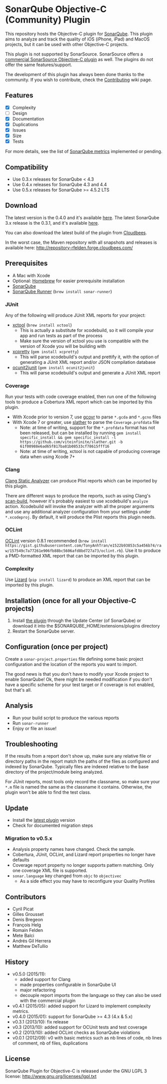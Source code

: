 # SonarQube Objective-C (Community) Plugin

This repository hosts the Objective-C plugin for
[SonarQube](http://www.sonarqube.org/).  This plugin aims to analyze and track
the quality of iOS (iPhone, iPad) and MacOS projects, but it can be used with
other Objective-C projects.

This plugin is not supported by SonarSource.  SonarSource offers a
[commercial SonarSource Objective-C plugin](http://www.sonarsource.com/products/plugins/languages/objective-c/)
as well.  The plugins do not offer the same features/support.

The development of this plugin has always been done thanks to the community.
If you wish to contribute, check the
[Contributing](https://github.com/octo-technology/sonar-objective-c/wiki/Contributing)
wiki page.

## Features

- [x] Complexity
- [ ] Design
- [x] Documentation
- [x] Duplications
- [x] Issues
- [x] Size
- [x] Tests

For more details, see the list of
[SonarQube metrics](https://github.com/octo-technology/sonar-objective-c/wiki/Features)
implemented or pending.


## Compatibility

- Use 0.3.x releases for SonarQube < 4.3
- Use 0.4.x releases for SonarQube 4.3 and 4.4
- Use 0.5.x releases for SonarQube >= 4.5.2 LTS


## Download

The latest version is the 0.4.0 and it's available [here](http://bit.ly/18A7OkE).
The latest SonarQube 3.x release is the 0.3.1, and it's available [here](http://bit.ly/1fSwd5I).
  
You can also download the latest build of the plugin from
[Cloudbees](https://rfelden.ci.cloudbees.com/job/sonar-objective-c/lastSuccessfulBuild/artifact/target/).
 
In the worst case, the Maven repository with all snapshots and releases is
available here: http://repository-rfelden.forge.cloudbees.com/


## Prerequisites

- A Mac with Xcode
- Optional: [Homebrew](http://brew.sh) for easier prerequisite installation
- [SonarQube](http://docs.codehaus.org/display/SONAR/Setup+and+Upgrade)
- [SonarQube Runner](http://docs.codehaus.org/display/SONAR/Installing+and+Configuring+SonarQube+Runner) (```brew install sonar-runner```)

### JUnit

Any of the following will produce JUnit XML reports for your project:

- [xctool](https://github.com/facebook/xctool) (```brew install xctool```)
  - This is actually a substitute for xcodebuild, so it will compile your app and run tests as part of the process
  - Make sure the version of xctool you use is compatible with the version of Xcode you will be building with
- [xcpretty](https://github.com/supermarin/xcpretty) (```gem install xcpretty```)
  - This will parse xcodebuild's output and prettify it, with the option of generating a JUnit XML report and/or JSON compilation database
- [ocunit2junit](https://github.com/ciryon/OCUnit2JUnit) (```gem install ocunit2junit```)
  - This will parse xcodebuild's output and generate a JUnit XML report


### Coverage

Run your tests with code coverage enabled, then run one of the following tools
to produce a Cobertura XML report which can be imported by this plugin.

- With Xcode prior to version 7, use [gcovr](http://gcovr.com) to parse ```*.gcda``` and ```*.gcno``` files
- With Xcode 7 or greater, use [slather](https://github.com/venmo/slather) to parse the ```Coverage.profdata``` file
  - Note: at time of writing, support for the ```*.profdata``` format has not been released, but can be installed by running ```gem install specific_install && gem specific_install -l https://github.com/viteinfinite/slather.git -b 61f00988e6ad65f817ba81b08533cf78615fff16```
  - Note: at time of writing, xctool is not capable of producing coverage data when using Xcode 7+


### Clang

[Clang Static Analyzer](http://clang-analyzer.llvm.org/) can produce Plist
reports which can be imported by this plugin.

There are different ways to produce the reports, such as using Clang's
[scan-build](http://clang-analyzer.llvm.org/scan-build.html), however it's
probably easiest to use xcodebuild's ```analyze``` action.  Xcodebuild will
invoke the analyzer with all the proper arguments and use any additional
analyzer configuration from your settings under ```*.xcodeproj```.  By default,
it will produce the Plist reports this plugin needs.


### OCLint

[OCLint](http://docs.oclint.org/en/dev/intro/installation.html) version 0.8.1 recommended
(```brew install https://gist.githubusercontent.com/TonyAnhTran/e1522b93853c5a456b74/raw/157549c7a77261e906fb88bc5606afd8bd727a73/oclint.rb```).
Use it to produce a PMD-formatted XML report that can be imported by this
plugin.


### Complexity

Use [Lizard](https://github.com/terryyin/lizard) (```pip install lizard```)
to produce an XML report that can be imported by this plugin.


## Installation (once for all your Objective-C projects)

1. Install [the plugin](http://bit.ly/18A7OkE) through the Update Center (of SonarQube) or download it into the $SONARQUBE_HOME/extensions/plugins directory
2. Restart the SonarQube server.


## Configuration (once per project)

Create a ```sonar-project.properties``` file defining some basic project
configuration and the location of the reports you want to import.

The good news is that you don't have to modify your Xcode project to enable
SonarQube!  Ok, there might be needed modification if you don't have a
specific scheme for your test target or if coverage is not enabled, but that's all.


## Analysis

- Run your build script to produce the various reports
- Run ```sonar-runner```
- Enjoy or file an issue!


## Troubleshooting

If the results from a report don't show up, make sure any relative file or
directory paths in the report match the paths of the files as configured
and indexed by SonarQube.  Typically files are indexed relative to the base
directory of the project/module being analyzed.

For JUnit reports, most tools only record the classname, so make sure your
```*.m``` file is named the same as the classname it contains.  Otherwise, the
plugin won't be able to find the test class.


## Update

- Install the [latest plugin](http://bit.ly/18A7OkE) version
- Check for documented migration steps

### Migration to v0.5.x

- Analysis property names have changed.  Check the sample.
- Cobertura, JUnit, OCLint, and Lizard report properties no longer have defaults
- Coverage report property no longer supports pattern matching.  Only one coverage XML file is supported.
- ```sonar.language``` key changed from ```objc``` to ```objectivec```
  - As a side effect you may have to reconfigure your Quality Profiles


## Contributors

- Cyril Picat
- Gilles Grousset
- Denis Bregeon
- François Helg
- Romain Felden
- Mete Balci
- Andrés Gil Herrera
- Matthew DeTullio


## History

- v0.5.0 (2015/11):
  - added support for Clang
  - made properties configurable in SonarQube UI
  - major refactoring
  - decouple report imports from the language so they can also be used with the commercial plugin
- v0.4.1 (2015/05): added support for Lizard to implement complexity metrics.
- v0.4.0 (2015/01): support for SonarQube >= 4.3 (4.x & 5.x)
- v0.3.1 (2013/10): fix release
- v0.3 (2013/10): added support for OCUnit tests and test coverage
- v0.2 (2013/10): added OCLint checks as SonarQube violations
- v0.0.1 (2012/09): v0 with basic metrics such as nb lines of code, nb lines of comment, nb of files, duplications


## License

SonarQube Plugin for Objective-C is released under the GNU LGPL 3 license:
http://www.gnu.org/licenses/lgpl.txt
